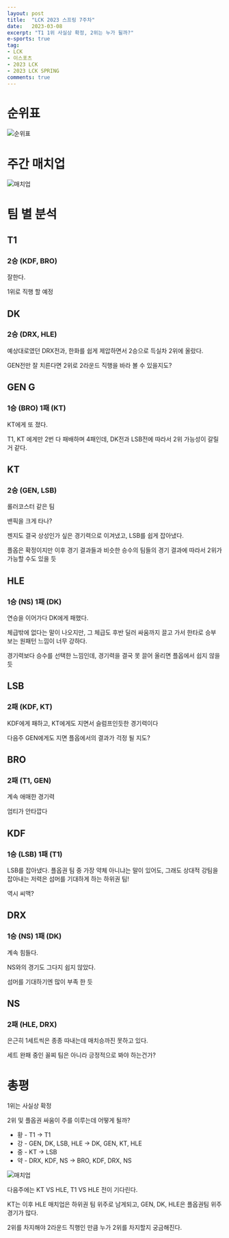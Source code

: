 ```yaml
---
layout: post
title:  "LCK 2023 스프링 7주차"
date:   2023-03-08
excerpt: "T1 1위 사실상 확정, 2위는 누가 될까?"
e-sports: true
tag:
- LCK
- 이스포츠
- 2023 LCK
- 2023 LCK SPRING
comments: true
---
```


# 순위표

![순위표](../img/2023/lck/spring_week7.jpg)

# 주간 매치업

![매치업](../img/2023/lck/spring_week7_matchup.png)

# 팀 별 분석

## T1

### 2승 (KDF, BRO)

잘한다. 

1위로 직행 할 예정

## DK

### 2승 (DRX, HLE)

예상대로였던 DRX전과, 한화를 쉽게 제압하면서 2승으로 득실차 2위에 올랐다.

GEN전만 잘 치른다면 2위로 2라운드 직행을 바라 볼 수 있을지도?

## GEN G

### 1승 (BRO) 1패 (KT)

KT에게 또 졌다.

T1, KT 에게만 2번 다 패배하며 4패인데, DK전과 LSB전에 따라서 2위 가능성이 갈릴 거 같다.

## KT

### 2승 (GEN, LSB)

롤러코스터 같은 팀

밴픽을 크게 타나?

젠지도 결국 상성인가 싶은 경기력으로 이겨냈고, LSB를 쉽게 잡아냈다.

플옵은 확정이지만 이후 경기 결과들과 비슷한 승수의 팀들의 경기 결과에 따라서 2위가 가능할 수도 있을 듯

## HLE

### 1승 (NS) 1패 (DK)

연승을 이어가다 DK에게 패했다.

체급밖에 없다는 말이 나오지만, 그 체급도 후반 딜러 싸움까지 끌고 가서 한타로 승부 보는 원패턴 느낌이 너무 강하다.

경기력보다 승수를 선택한 느낌인데, 경기력을 결국 못 끌어 올리면 플옵에서 쉽지 않을 듯

## LSB

### 2패 (KDF, KT)

KDF에게 패하고, KT에게도 지면서 슬럼프인듯한 경기력이다

다음주 GEN에게도 지면 플옵에서의 결과가 걱정 될 지도?

## BRO

### 2패 (T1, GEN)

계속 애매한 경기력

엄티가 안타깝다

## KDF

### 1승 (LSB) 1패 (T1)

LSB를 잡아냈다. 플옵권 팀 중 가장 약체 아니냐는 말이 있어도, 그래도 상대적 강팀을 잡아내는 저력은 섬머를 기대하게 하는 하위권 팀!

역시 씨맥?

## DRX

### 1승 (NS) 1패 (DK)

계속 힘들다.

NS와의 경기도 그다지 쉽지 않았다.

섬머를 기대하기엔 많이 부족 한 듯

## NS

### 2패 (HLE, DRX)

은근히 1세트씩은 종종 따내는데 매치승까진 못하고 있다.

세트 완패 중인 꼴찌 팀은 아니라 긍정적으로 봐야 하는건가?

# 총평

1위는 사실상 확정

2위 및 플옵권 싸움이 주를 이루는데 어떻게 될까?

* 황 - T1 -> T1
* 강 - GEN, DK, LSB, HLE -> DK, GEN, KT, HLE
* 중 - KT -> LSB
* 약 - DRX, KDF, NS -> BRO, KDF, DRX, NS

![매치업](../img/2023/lck/spring_week8_matchup.png)

다음주에는 KT VS HLE, T1 VS HLE 전이 기다린다.

KT는 이후 HLE 매치업은 하위권 팀 위주로 남게되고, GEN, DK, HLE은 플옵권팀 위주 경기가 많다.

2위를 차지해야 2라운드 직행인 만큼 누가 2위를 차지할지 궁금해진다.